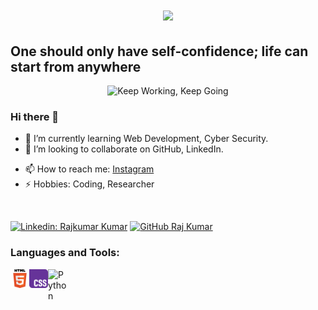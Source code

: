 <h1 align="center">
  <a href="https://git.io/typing-svg">
    <img src="https://readme-typing-svg.herokuapp.com/?lines=Greetings,Programmers!👋;I'm+Raj+Kumar...;This+is+my+profile!&center=true&size=30">
  </a>
</h1>

## One should only have self-confidence; life can start from anywhere

<div id="header" align="center">
  <img src="https://media.giphy.com/media/aer096d3vD4rYVsgNn/giphy.gif" width="400" alt="Keep Working, Keep Going"/>
</div>

### Hi there 👋

- 🌱 I’m currently learning Web Development, Cyber Security.
- 👯 I’m looking to collaborate on GitHub, LinkedIn.
<!--
- 🤔 I’m looking for help with C-->
- 📫 How to reach me: [Instagram](https://www.instagram.com/_raj__kumar__09)
- ⚡ Hobbies: Coding, Researcher
<br />

[![Linkedin: Rajkumar Kumar](https://img.shields.io/badge/-rajkumar-blue?style=flat-square&logo=Linkedin&logoColor=white&link=https://linkedin.com/in/rajkumar-chaturvedi)](https://linkedin.com/in/rajkumar-chaturvedi)
[![GitHub Raj Kumar](https://img.shields.io/github/followers/RajWebdeveloper-coder?label=follow&style=social)](https://github.com/RajWebdeveloper-coder)

### Languages and Tools:

<img align="left" alt="HTML5" width="30px" src="https://raw.githubusercontent.com/github/explore/80688e429a7d4ef2fca1e82350fe8e3517d3494d/topics/html/html.png" />
<img align="left" alt="CSS 3" width="30px" src="https://raw.githubusercontent.com/github/explore/80688e429a7d4ef2fca1e82350fe8e3517d3494d/topics/css/css.png" />
<img align="left" alt="Python" width="30px" src="https://img.icons8.com/color/48/000000/python--v1.png"/>
